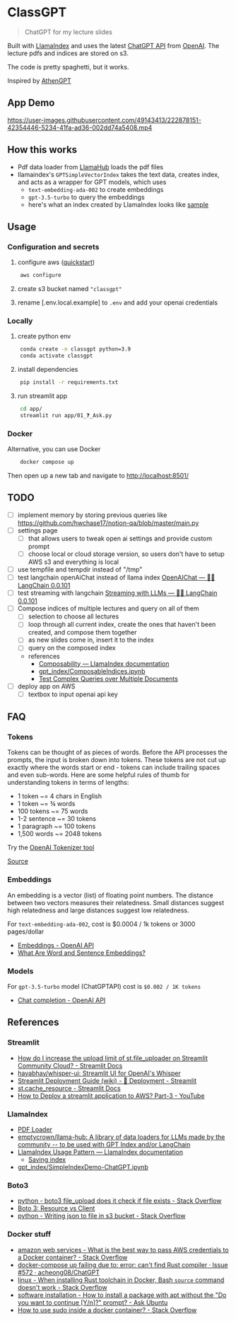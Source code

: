 # ClassGPT

> ChatGPT for my lecture slides

Built with [LlamaIndex](https://github.com/jerryjliu/gpt_index) and uses the latest [ChatGPT API](https://platform.openai.com/docs/guides/chat) from [OpenAI](https://openai.com/). The lecture pdfs and indices are stored on s3.

The code is pretty spaghetti, but it works.

Inspired by [AthenGPT](http://athensgpt.com/)

## App Demo

https://user-images.githubusercontent.com/49143413/222878151-42354446-5234-41fa-ad36-002dd74a5408.mp4

## How this works

- Pdf data loader from [LlamaHub](https://llamahub.ai/) loads the pdf files
- llamaindex's `GPTSimpleVectorIndex` takes the text data, creates index, and acts as a wrapper for GPT models, which uses
  - `text-embedding-ada-002` to create embeddings
  - `gpt-3.5-turbo` to query the embeddings
  - here's what an index created by LlamaIndex looks like [sample](notebooks/index.json)

## Usage

### Configuration and secrets

1. configure aws ([quickstart](https://docs.aws.amazon.com/cli/latest/userguide/cli-configure-quickstart.html))

```bash
    aws configure
```

2. create s3 bucket named `"classgpt"`

3. rename [.env.local.example] to `.env` and add your openai credentials

### Locally

1. create python env

```bash
    conda create -n classgpt python=3.9
    conda activate classgpt
```

2. install dependencies

```bash
    pip install -r requirements.txt
```

3. run streamlit app

```bash
    cd app/
    streamlit run app/01_❓_Ask.py
```

### Docker

Alternative, you can use Docker

```bash
    docker compose up
```

Then open up a new tab and navigate to <http://localhost:8501/>

## TODO

- [ ] implement memory by storing previous queries like <https://github.com/hwchase17/notion-qa/blob/master/main.py>
- [ ] settings page
  - [ ] that allows users to tweak open ai settings and provide custom prompt
  - [ ] choose local or cloud storage version, so users don't have to setup AWS s3 and everything is local
- [ ] use tempfile and tempdir instead of "/tmp"
- [ ] test langchain openAiChat instead of llama index [OpenAIChat — 🦜🔗 LangChain 0.0.101](https://langchain.readthedocs.io/en/latest/modules/llms/integrations/openaichat.html)
- [ ] test streaming with langchain [Streaming with LLMs — 🦜🔗 LangChain 0.0.101](https://langchain.readthedocs.io/en/latest/modules/llms/streaming_llm.html)
- [ ] Compose indices of multiple lectures and query on all of them
  - [ ] selection to choose all lectures
  - [ ] loop through all current index, create the ones that haven't been created, and compose them together
  - [ ] as new slides come in, insert it to the index
  - [ ] query on the composed index
  - references
    - [Composability — LlamaIndex documentation](https://gpt-index.readthedocs.io/en/latest/how_to/composability.html)
    - [gpt_index/ComposableIndices.ipynb](https://github.com/jerryjliu/gpt_index/blob/main/examples/composable_indices/ComposableIndices.ipynb)
    - [Test Complex Queries over Multiple Documents](https://colab.research.google.com/drive/1IJAKd1HIe-LvFRQmd3BCDDIsq6CpOwBj?usp=sharing)
- [ ] deploy app on AWS
  - [ ] textbox to input openai api key

## FAQ

### Tokens

Tokens can be thought of as pieces of words. Before the API processes the prompts, the input is broken down into tokens. These tokens are not cut up exactly where the words start or end - tokens can include trailing spaces and even sub-words. Here are some helpful rules of thumb for understanding tokens in terms of lengths:

- 1 token ~= 4 chars in English
- 1 token ~= ¾ words
- 100 tokens ~= 75 words
- 1-2 sentence ~= 30 tokens
- 1 paragraph ~= 100 tokens
- 1,500 words ~= 2048 tokens

Try the [OpenAI Tokenizer tool](https://platform.openai.com/tokenizer)

[Source](https://help.openai.com/en/articles/4936856-what-are-tokens-and-how-to-count-them)

### Embeddings

An embedding is a vector (list) of floating point numbers. The distance between two vectors measures their relatedness. Small distances suggest high relatedness and large distances suggest low relatedness.

For `text-embedding-ada-002`, cost is $0.0004 / 1k tokens or 3000 pages/dollar

- [Embeddings - OpenAI API](https://platform.openai.com/docs/guides/embeddings/use-cases)
- [What Are Word and Sentence Embeddings?](https://txt.cohere.ai/sentence-word-embeddings/)

### Models

For `gpt-3.5-turbo` model (ChatGPTAPI) cost is `$0.002 / 1K tokens`

- [Chat completion - OpenAI API](https://platform.openai.com/docs/guides/chat)

## References

### Streamlit

- [How do I increase the upload limit of st.file_uploader on Streamlit Community Cloud? - Streamlit Docs](https://docs.streamlit.io/knowledge-base/deploy/increase-file-uploader-limit-streamlit-cloud)
- [hayabhay/whisper-ui: Streamlit UI for OpenAI's Whisper](https://github.com/hayabhay/whisper-ui)
- [Streamlit Deployment Guide (wiki) - 🚀 Deployment - Streamlit](https://discuss.streamlit.io/t/streamlit-deployment-guide-wiki/5099)
- [st.cache_resource - Streamlit Docs](https://docs.streamlit.io/library/api-reference/performance/st.cache_resource)
- [How to Deploy a streamlit application to AWS? Part-3 - YouTube](https://www.youtube.com/watch?v=Jc5GI3v2jtE)

### LlamaIndex

- [PDF Loader](https://llamahub.ai/l/file-pdf)
- [emptycrown/llama-hub: A library of data loaders for LLMs made by the community -- to be used with GPT Index and/or LangChain](https://github.com/emptycrown/llama-hub/tree/main)
- [LlamaIndex Usage Pattern — LlamaIndex documentation](https://gpt-index.readthedocs.io/en/latest/guides/usage_pattern.html#)
  - [Saving index](https://gpt-index.readthedocs.io/en/latest/guides/usage_pattern.html#optional-save-the-index-for-future-use)
- [gpt_index/SimpleIndexDemo-ChatGPT.ipynb](https://github.com/jerryjliu/gpt_index/blob/main/examples/vector_indices/SimpleIndexDemo-ChatGPT.ipynb)

### Boto3

- [python - boto3 file_upload does it check if file exists - Stack Overflow](https://stackoverflow.com/questions/44978426/boto3-file-upload-does-it-check-if-file-exists)
- [Boto 3: Resource vs Client](https://www.learnaws.org/2021/02/24/boto3-resource-client/)
- [python - Writing json to file in s3 bucket - Stack Overflow](https://stackoverflow.com/questions/46844263/writing-json-to-file-in-s3-bucket)

### Docker stuff

- [amazon web services - What is the best way to pass AWS credentials to a Docker container? - Stack Overflow](https://stackoverflow.com/questions/36354423/what-is-the-best-way-to-pass-aws-credentials-to-a-docker-container)
- [docker-compose up failing due to: error: can't find Rust compiler · Issue #572 · acheong08/ChatGPT](https://github.com/acheong08/ChatGPT/issues/572)
- [linux - When installing Rust toolchain in Docker, Bash `source` command doesn't work - Stack Overflow](https://stackoverflow.com/questions/49676490/when-installing-rust-toolchain-in-docker-bash-source-command-doesnt-work)
- [software installation - How to install a package with apt without the "Do you want to continue [Y/n]?" prompt? - Ask Ubuntu](https://askubuntu.com/questions/523962/how-to-install-a-package-with-apt-without-the-do-you-want-to-continue-y-n-p)
- [How to use sudo inside a docker container? - Stack Overflow](https://stackoverflow.com/questions/25845538/how-to-use-sudo-inside-a-docker-container)
